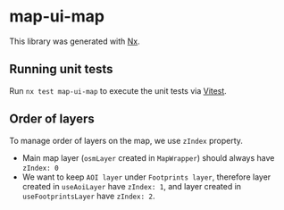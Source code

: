# map-ui-map

This library was generated with [Nx](https://nx.dev).

## Running unit tests

Run `nx test map-ui-map` to execute the unit tests via [Vitest](https://vitest.dev/).

## Order of layers

To manage order of layers on the map, we use `zIndex` property. 
- Main map layer (`osmLayer` created in `MapWrapper`) should always have `zIndex: 0`
- We want to keep `AOI layer` under `Footprints layer`, therefore layer created in `useAoiLayer` have `zIndex: 1`, and layer created in `useFootprintsLayer` have `zIndex: 2`.